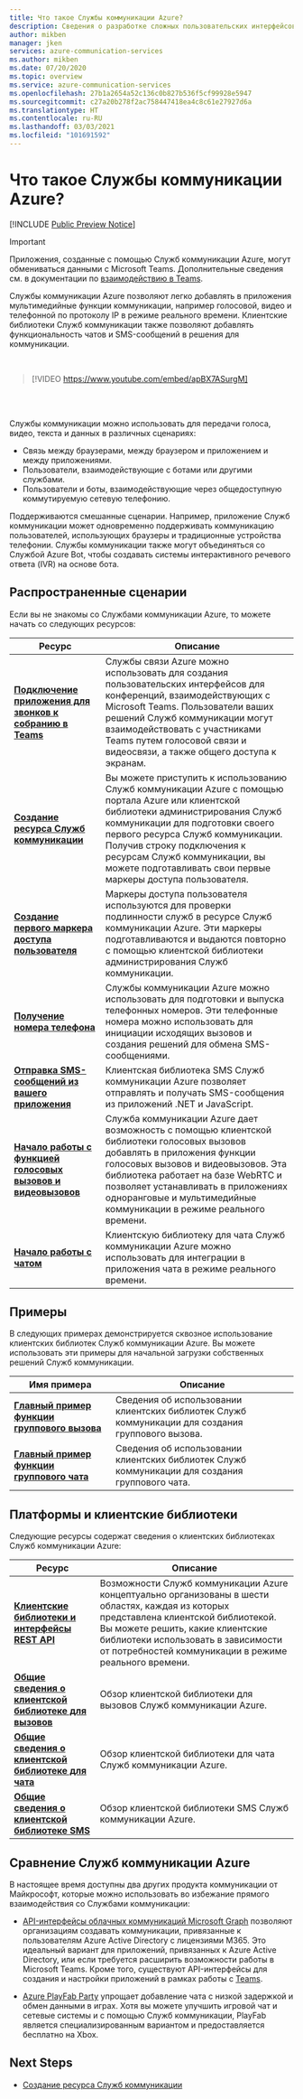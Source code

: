 ```yaml
---
title: Что такое Службы коммуникации Azure?
description: Сведения о разработке сложных пользовательских интерфейсов с коммуникацией в режиме реального времени с помощью Служб коммуникации Azure.
author: mikben
manager: jken
services: azure-communication-services
ms.author: mikben
ms.date: 07/20/2020
ms.topic: overview
ms.service: azure-communication-services
ms.openlocfilehash: 27b1a2654a52c136c0b827b536f5cf99928e5947
ms.sourcegitcommit: c27a20b278f2ac758447418ea4c8c61e27927d6a
ms.translationtype: HT
ms.contentlocale: ru-RU
ms.lasthandoff: 03/03/2021
ms.locfileid: "101691592"
---
```

# <a name="what-is-azure-communication-services"></a>Что такое Службы коммуникации Azure?

[!INCLUDE [Public Preview Notice](./includes/public-preview-include.md)]

> [!IMPORTANT]
> Приложения, созданные с помощью Служб коммуникации Azure, могут обмениваться данными с Microsoft Teams. Дополнительные сведения см. в документации по [взаимодействию в Teams](./quickstarts/voice-video-calling/get-started-teams-interop.md).

Службы коммуникации Azure позволяют легко добавлять в приложения мультимедийные функции коммуникации, например голосовой, видео и телефонной по протоколу IP в режиме реального времени. Клиентские библиотеки Служб коммуникации также позволяют добавлять функциональность чатов и SMS-сообщений в решения для коммуникации.

<br>

> [!VIDEO https://www.youtube.com/embed/apBX7ASurgM]

<br>
<br>

Службы коммуникации можно использовать для передачи голоса, видео, текста и данных в различных сценариях:

- Связь между браузерами, между браузером и приложением и между приложениями.
- Пользователи, взаимодействующие с ботами или другими службами.
- Пользователи и боты, взаимодействующие через общедоступную коммутируемую сетевую телефонию.

Поддерживаются смешанные сценарии. Например, приложение Служб коммуникации может одновременно поддерживать коммуникацию пользователей, использующих браузеры и традиционные устройства телефонии. Службы коммуникации также могут объединяться со Службой Azure Bot, чтобы создавать системы интерактивного речевого ответа (IVR) на основе бота.

## <a name="common-scenarios"></a>Распространенные сценарии

Если вы не знакомы со Службами коммуникации Azure, то можете начать со следующих ресурсов:
<br>

| Ресурс                               |Описание                           |
|---                                    |---                                   |
|**[Подключение приложения для звонков к собранию в Teams](./quickstarts/voice-video-calling/get-started-teams-interop.md)**|Службы связи Azure можно использовать для создания пользовательских интерфейсов для конференций, взаимодействующих с Microsoft Teams. Пользователи ваших решений Служб коммуникации могут взаимодействовать с участниками Teams путем голосовой связи и видеосвязи, а также общего доступа к экранам.|
|**[Создание ресурса Служб коммуникации](./quickstarts/create-communication-resource.md)**|Вы можете приступить к использованию Служб коммуникации Azure с помощью портала Azure или клиентской библиотеки администрирования Служб коммуникации для подготовки своего первого ресурса Служб коммуникации. Получив строку подключения к ресурсам Служб коммуникации, вы можете подготавливать свои первые маркеры доступа пользователя.|
|**[Создание первого маркера доступа пользователя](./quickstarts/access-tokens.md)**|Маркеры доступа пользователя используются для проверки подлинности служб в ресурсе Служб коммуникации Azure. Эти маркеры подготавливаются и выдаются повторно с помощью клиентской библиотеки администрирования Служб коммуникации.|
|**[Получение номера телефона](./quickstarts/telephony-sms/get-phone-number.md)**|Службы коммуникации Azure можно использовать для подготовки и выпуска телефонных номеров. Эти телефонные номера можно использовать для инициации исходящих вызовов и создания решений для обмена SMS-сообщениями.|
|**[Отправка SMS-сообщений из вашего приложения](./quickstarts/telephony-sms/send.md)**|Клиентская библиотека SMS Служб коммуникации Azure позволяет отправлять и получать SMS-сообщения из приложений .NET и JavaScript.|
|**[Начало работы с функцией голосовых вызовов и видеовызовов](./quickstarts/voice-video-calling/getting-started-with-calling.md)**| Служба коммуникации Azure дает возможность с помощью клиентской библиотеки голосовых вызовов добавлять в приложения функции голосовых вызовов и видеовызовов. Эта библиотека работает на базе WebRTC и позволяет устанавливать в приложениях одноранговые и мультимедийные коммуникации в режиме реального времени.|
|**[Начало работы с чатом](./quickstarts/chat/get-started.md)**|Клиентскую библиотеку для чата Служб коммуникации Azure можно использовать для интеграции в приложения чата в режиме реального времени.|


## <a name="samples"></a>Примеры

В следующих примерах демонстрируется сквозное использование клиентских библиотек Служб коммуникации Azure. Вы можете использовать эти примеры для начальной загрузки собственных решений Служб коммуникации.
<br>

| Имя примера                               | Описание                           |
|---                                    |---                                   |
|**[Главный пример функции группового вызова](./samples/calling-hero-sample.md)**|Сведения об использовании клиентских библиотек Служб коммуникации для создания группового вызова.|
|**[Главный пример функции группового чата](./samples/chat-hero-sample.md)**|Сведения об использовании клиентских библиотек Служб коммуникации для создания группового чата.|


## <a name="platforms-and-client-libraries"></a>Платформы и клиентские библиотеки

Следующие ресурсы содержат сведения о клиентских библиотеках Служб коммуникации Azure:

| Ресурс                               | Описание                           |
|---                                    |---                                   |
|**[Клиентские библиотеки и интерфейсы REST API](./concepts/sdk-options.md)**|Возможности Служб коммуникации Azure концептуально организованы в шести областях, каждая из которых представлена клиентской библиотекой. Вы можете решить, какие клиентские библиотеки использовать в зависимости от потребностей коммуникации в режиме реального времени.|
|**[Общие сведения о клиентской библиотеке для вызовов](./concepts/voice-video-calling/calling-sdk-features.md)**|Обзор клиентской библиотеки для вызовов Служб коммуникации Azure.|
|**[Общие сведения о клиентской библиотеке для чата](./concepts/chat/sdk-features.md)**|Обзор клиентской библиотеки для чата Служб коммуникации Azure.|
|**[Общие сведения о клиентской библиотеке SMS](./concepts/telephony-sms/sdk-features.md)**|Обзор клиентской библиотеки SMS Служб коммуникации Azure.|

## <a name="compare-azure-communication-services"></a>Сравнение Служб коммуникации Azure

В настоящее время доступны два других продукта коммуникации от Майкрософт, которые можно использовать во избежание прямого взаимодействия со Службами коммуникации:

 - [API-интерфейсы облачных коммуникаций Microsoft Graph](/graph/cloud-communications-concept-overview) позволяют организациям создавать коммуникации, привязанные к пользователям Azure Active Directory с лицензиями M365. Это идеальный вариант для приложений, привязанных к Azure Active Directory, или если требуется расширить возможности работы в Microsoft Teams. Кроме того, существуют API-интерфейсы для создания и настройки приложений в рамках работы с [Teams](/microsoftteams/platform/?preserve-view=true&view=msteams-client-js-latest).

 - [Azure PlayFab Party](/gaming/playfab/features/multiplayer/networking/) упрощает добавление чата с низкой задержкой и обмен данными в играх. Хотя вы можете улучшить игровой чат и сетевые системы и с помощью Служб коммуникации, PlayFab является специализированным вариантом и предоставляется бесплатно на Xbox.


## <a name="next-steps"></a>Next Steps

 - [Создание ресурса Служб коммуникации](./quickstarts/create-communication-resource.md)